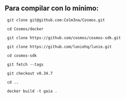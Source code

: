 ## Para compilar con lo mínimo:

`
git clone git@github.com:Colm3na/Cosmos.git`

`
cd Cosmos/docker`

`
git clone https://github.com/cosmos/cosmos-sdk.git`

`
git clone https://github.com/luniehq/lunie.git`

`
cd cosmos-sdk`

`
git fetch --tags`

`
git checkout v0.34.7`

`
cd ..`

`
docker build -t gaia .`

